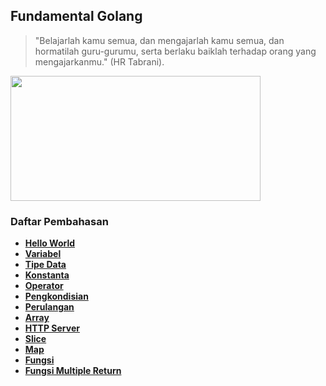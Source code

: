 ## Fundamental Golang

> "Belajarlah kamu semua, dan mengajarlah kamu semua, dan hormatilah guru-gurumu, serta berlaku baiklah terhadap orang yang mengajarkanmu." (HR Tabrani).

<img src="https://miro.medium.com/max/1576/1*Ifpd_HtDiK9u6h68SZgNuA.png" data-canonical-src="https://miro.medium.com/max/1576/1*Ifpd_HtDiK9u6h68SZgNuA.png" width="400" height="200" />

### Daftar Pembahasan

- [**Hello World**](https://github.com/Sigit-Wasis/Fundamental-Golang/blob/master/hello-world.go) 
- [**Variabel**](https://github.com/Sigit-Wasis/Fundamental-Golang/blob/master/variable.go)
- [**Tipe Data**](https://github.com/Sigit-Wasis/Fundamental-Golang/blob/master/tipe-data.go)
- [**Konstanta**](https://github.com/Sigit-Wasis/Fundamental-Golang/blob/master/konstanta.go)
- [**Operator**](https://github.com/Sigit-Wasis/Fundamental-Golang/blob/master/operator.go)
- [**Pengkondisian**](https://github.com/Sigit-Wasis/Fundamental-Golang/blob/master/kondisi.go)
- [**Perulangan**](https://github.com/Sigit-Wasis/Fundamental-Golang/blob/master/perulangan.go)
- [**Array**](https://github.com/Sigit-Wasis/Fundamental-Golang/blob/master/array.go)
- [**HTTP Server**](https://github.com/Sigit-Wasis/Fundamental-Golang/blob/master/http-server.go)
- [**Slice**](https://github.com/Sigit-Wasis/Fundamental-Golang/blob/master/slice.go)
- [**Map**](https://github.com/Sigit-Wasis/Fundamental-Golang/blob/master/map.go)
- [**Fungsi**](https://github.com/Sigit-Wasis/Fundamental-Golang/blob/master/fungsi.go)
- [**Fungsi Multiple Return**](https://github.com/Sigit-Wasis/Fundamental-Golang/blob/master/fungsi_multiple.go)